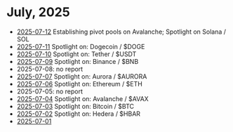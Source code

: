 # July, 2025

* [2025-07-12](12) Establishing pivot pools on Avalanche; Spotlight on Solana / SOL
* [2025-07-11](11) Spotlight on: Dogecoin / $DOGE
* [2025-07-10](10) Spotlight on: Tether / $USDT
* [2025-07-09](09) Spotlight on: Binance / $BNB
* 2025-07-08: no report
* [2025-07-07](07) Spotlight on: Aurora / $AURORA
* [2025-07-06](06) Spotlight on: Ethereum / $ETH
* 2025-07-05: no report
* [2025-07-04](04) Spotlight on: Avalanche / $AVAX
* [2025-07-03](03) Spotlight on: Bitcoin / $BTC
* [2025-07-02](02) Spotlight on: Hedera / $HBAR
* [2025-07-01](01)
